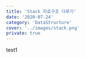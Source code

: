 ```yaml
---
title: 'Stack 자료구조 다루기'
date: '2020-07-24'
category: 'DataStructure'
cover: '../images/stack.png'
private: true
---
```


test1
